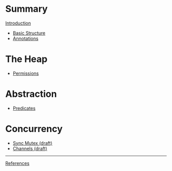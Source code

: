 # Summary

[Introduction](./introduction.md)

- [Basic Structure](./structure.md)
- [Annotations](./annotations.md)

# The Heap

- [Permissions](./permissions.md)
# Abstraction

- [Predicates](./predicates.md) 
# Concurrency

- [Sync Mutex (draft)]()
- [Channels (draft)]()

---

[References](./references.md)
